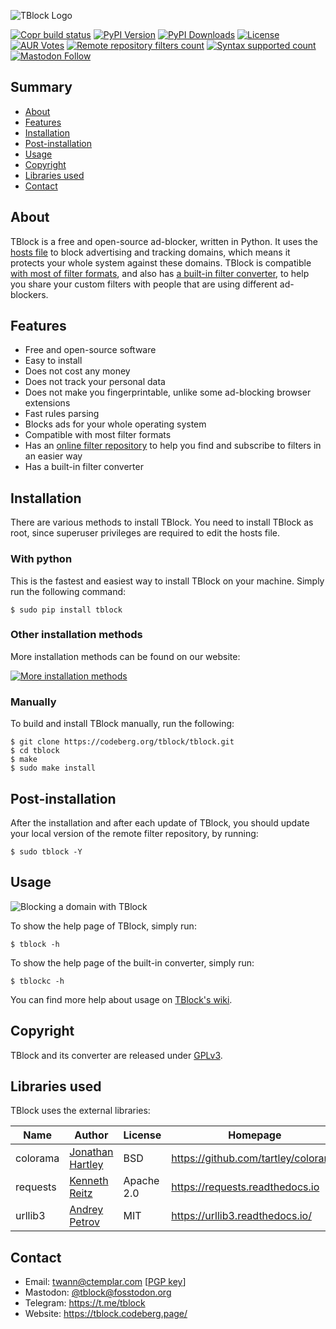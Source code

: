 ![TBlock Logo](https://tblock.codeberg.page/static/banner.png)

[![Copr build status](https://copr.fedorainfracloud.org/coprs/twann/tblock/package/tblock/status_image/last_build.png)](https://copr.fedorainfracloud.org/coprs/twann/tblock/package/tblock/)
[![PyPI Version](https://img.shields.io/pypi/v/tblock)](https://pypi.org/project/tblock/)
[![PyPI Downloads](https://static.pepy.tech/personalized-badge/tblock?period=total&units=international_system&left_color=grey&right_color=brightgreen&left_text=Downloads)](https://pepy.tech/project/tblock)
[![License](https://img.shields.io/pypi/l/tblock.svg?color=red)](https://www.gnu.org/licenses/gpl-3.0.html)
[![AUR Votes](https://img.shields.io/aur/votes/tblock)](https://aur.archlinux.org/packages/tblock/)
[![Remote repository filters count](https://img.shields.io/badge/remote%20repository-36%20filters-orange)](https://tblock.codeberg.page/repo/index.xml)
[![Syntax supported count](https://img.shields.io/badge/syntax%20supported-6-ff69b4)](https://codeberg.org/tblock/tblock/src/branch/main/docs/FILTER_SYNTAX_SUPPORTED.md)
[![Mastodon Follow](https://img.shields.io/mastodon/follow/000327557?domain=https%3A%2F%2Ffosstodon.org&style=social)](https://fosstodon.org/@tblock)

## Summary

- [About](#about)
- [Features](#features)
- [Installation](#installation)
- [Post-installation](#post-installation)
- [Usage](#usage)
- [Copyright](#copyright)
- [Libraries used](#libraries-used)
- [Contact](#contact)

## About

TBlock is a free and open-source ad-blocker, written in Python. It uses the [hosts file](https://codeberg.org/tblock/tblock/wiki/FAQ) to block advertising and tracking domains, which means it protects your whole system against these domains. TBlock is compatible [with most of filter formats](docs/FILTER_SYNTAX_SUPPORTED.md), and also has [a built-in filter converter](https://codeberg.org/tblock/tblock/wiki/How-to-use-the-converter), to help you share your custom filters with people that are using different ad-blockers. 

## Features

+ Free and open-source software
+ Easy to install
+ Does not cost any money
+ Does not track your personal data
+ Does not make you fingerprintable, unlike some ad-blocking browser extensions
+ Fast rules parsing
+ Blocks ads for your whole operating system
+ Compatible with most filter formats
+ Has an [online filter repository](https://codeberg.org/tblock/tblock/wiki/Remote-filters-repository) to help you find and subscribe to filters in an easier way
+ Has a built-in filter converter

## Installation

There are various methods to install TBlock. You need to install TBlock as root, since superuser privileges are required to edit the hosts file.

### With python

This is the fastest and easiest way to install TBlock on your machine. Simply run the following command:

```shell
$ sudo pip install tblock
```

### Other installation methods

More installation methods can be found on our website:

[![More installation methods](https://img.shields.io/badge/Install%20it-now-blue?style=for-the-badge&logo=python)](https://tblock.codeberg.page/install)

### Manually

To build and install TBlock manually, run the following:

```shell
$ git clone https://codeberg.org/tblock/tblock.git
$ cd tblock
$ make
$ sudo make install
```

## Post-installation

After the installation and after each update of TBlock, you should update your local version of the remote filter repository, by running:
```shell
$ sudo tblock -Y
```

## Usage

![Blocking a domain with TBlock](https://tblock.codeberg.page/static/tblock-animation.gif)

To show the help page of TBlock, simply run:
```shell
$ tblock -h
```
To show the help page of the built-in converter, simply run:
```shell
$ tblockc -h
```

You can find more help about usage on [TBlock's wiki](https://codeberg.org/tblock/tblock/wiki/Home).

## Copyright

TBlock and its converter are released under [GPLv3](LICENSE).

## Libraries used

TBlock uses the external libraries:

| Name | Author | License | Homepage |
| --- | --- | --- | --- |
| colorama | [Jonathan Hartley](mailto:tartley@tartley.com) | BSD | https://github.com/tartley/colorama |
| requests | [Kenneth Reitz](mailto:me@kennethreitz.org) | Apache 2.0 | https://requests.readthedocs.io |
| urllib3 | [Andrey Petrov](mailto:andrey.petrov@shazow.net) | MIT | https://urllib3.readthedocs.io/ |

## Contact

- Email: twann@ctemplar.com [[PGP key](https://tblock.codeberg.page/uploads/keys/twann.asc)]
- Mastodon: [@tblock@fosstodon.org](https://fosstodon.org/@tblock)
- Telegram: https://t.me/tblock
- Website: https://tblock.codeberg.page/
